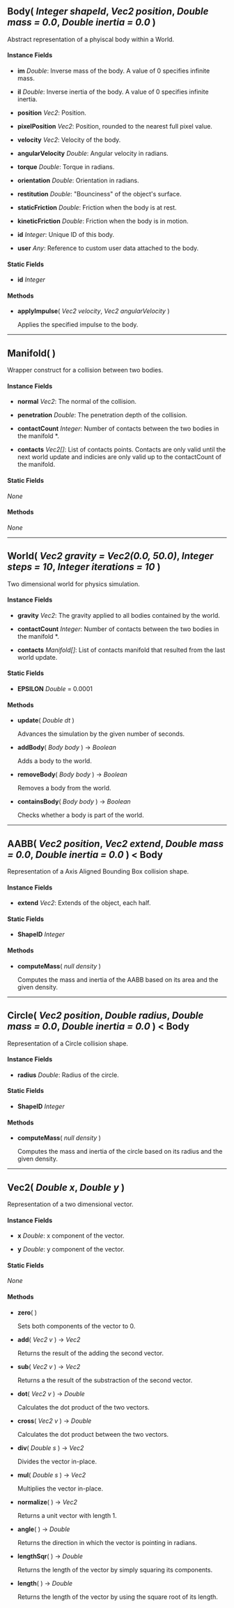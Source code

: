 ## Body( *Integer shapeId*, *Vec2 position*, *Double mass = 0.0*, *Double inertia = 0.0* )

Abstract representation of a phyiscal body within a World.

#### Instance Fields

 - __im__ *Double*: Inverse mass of the body. A value of 0 specifies infinite mass.

 - __iI__ *Double*: Inverse inertia of the body. A value of 0 specifies infinite inertia.

 - __position__ *Vec2*: Position.

 - __pixelPosition__ *Vec2*: Position, rounded to the nearest full pixel value.

 - __velocity__ *Vec2*: Velocity of the body.

 - __angularVelocity__ *Double*: Angular velocity in radians.

 - __torque__ *Double*: Torque in radians.

 - __orientation__ *Double*: Orientation in radians.

 - __restitution__ *Double*: "Bounciness" of the object's surface.

 - __staticFriction__ *Double*: Friction when the body is at rest.

 - __kineticFriction__ *Double*: Friction when the body is in motion.

 - __id__ *Integer*: Unique ID of this body.

 - __user__ *Any*: Reference to custom user data attached to the body.

#### Static Fields

 - __id__ *Integer* 

#### Methods

 - __applyImpulse__( *Vec2 velocity*, *Vec2 angularVelocity* )

    Applies the specified impulse to the body.

----------------

## Manifold(  )

Wrapper construct for a collision between two bodies.

#### Instance Fields

 - __normal__ *Vec2*: The normal of the collision.

 - __penetration__ *Double*: The penetration depth of the collision.

 - __contactCount__ *Integer*: Number of contacts between the two bodies in the manifold *.

 - __contacts__ *Vec2[]*: List of contacts points. Contacts are only valid until the next world update and indicies are only valid up to the contactCount of the manifold.

#### Static Fields

*None*


#### Methods

*None*


----------------

## World( *Vec2 gravity = Vec2(0.0, 50.0)*, *Integer steps = 10*, *Integer iterations = 10* )

Two dimensional world for physics simulation.

#### Instance Fields

 - __gravity__ *Vec2*: The gravity applied to all bodies contained by the world.

 - __contactCount__ *Integer*: Number of contacts between the two bodies in the manifold *.

 - __contacts__ *Manifold[]*: List of contacts manifold that resulted from the last world update.

#### Static Fields

 - __EPSILON__ *Double*  = 0.0001

#### Methods

 - __update__( *Double dt* )

    Advances the simulation by the given number of seconds.

 - __addBody__( *Body body* ) -> *Boolean*

    Adds a body to the world.

 - __removeBody__( *Body body* ) -> *Boolean*

    Removes a body from the world.

 - __containsBody__( *Body body* ) -> *Boolean*

    Checks whether a body is part of the world.

----------------

## AABB( *Vec2 position*, *Vec2 extend*, *Double mass = 0.0*, *Double inertia = 0.0* ) < Body

Representation of a Axis Aligned Bounding Box collision shape.

#### Instance Fields

 - __extend__ *Vec2*: Extends of the object, each half.

#### Static Fields

 - __ShapeID__ *Integer* 

#### Methods

 - __computeMass__( *null density* )

    Computes the mass and inertia of the AABB based on its area and the given density.

----------------

## Circle( *Vec2 position*, *Double radius*, *Double mass = 0.0*, *Double inertia = 0.0* ) < Body

Representation of a Circle collision shape.

#### Instance Fields

 - __radius__ *Double*: Radius of the circle.

#### Static Fields

 - __ShapeID__ *Integer* 

#### Methods

 - __computeMass__( *null density* )

    Computes the mass and inertia of the circle based on its radius and the given density.

----------------

## Vec2( *Double x*, *Double y* )

Representation of a two dimensional vector.

#### Instance Fields

 - __x__ *Double*: x component of the vector.

 - __y__ *Double*: y component of the vector.

#### Static Fields

*None*


#### Methods

 - __zero__(  )

    Sets both components of the vector to 0.

 - __add__( *Vec2 v* ) -> *Vec2*

    Returns the result of the adding the second vector.

 - __sub__( *Vec2 v* ) -> *Vec2*

    Returns a the result of the substraction of the second vector.

 - __dot__( *Vec2 v* ) -> *Double*

    Calculates the dot product of the two vectors.

 - __cross__( *Vec2 v* ) -> *Double*

    Calculates the dot product between the two vectors.

 - __div__( *Double s* ) -> *Vec2*

    Divides the vector in-place.

 - __mul__( *Double s* ) -> *Vec2*

    Multiplies the vector in-place.

 - __normalize__(  ) -> *Vec2*

    Returns a unit vector with length 1.

 - __angle__(  ) -> *Double*

    Returns the direction in which the vector is pointing in radians.

 - __lengthSqr__(  ) -> *Double*

    Returns the length of the vector by simply squaring its components.

 - __length__(  ) -> *Double*

    Returns the length of the vector by using the square root of its length.